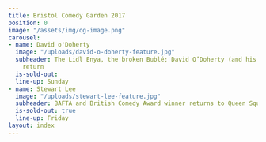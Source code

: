 ```yaml
---
title: Bristol Comedy Garden 2017
position: 0
image: "/assets/img/og-image.png"
carousel:
- name: David o'Doherty
  image: "/uploads/david-o-doherty-feature.jpg"
  subheader: The Lidl Enya, the broken Bublé; David O’Doherty (and his tiny keyboard)
    return
  is-sold-out: 
  line-up: Sunday
- name: Stewart Lee
  image: "/uploads/stewart-lee-feature.jpg"
  subheader: BAFTA and British Comedy Award winner returns to Queen Square
  is-sold-out: true
  line-up: Friday
layout: index
---
```


